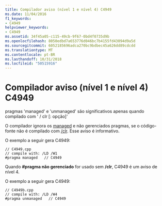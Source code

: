 ```yaml
---
title: Compilador aviso (nível 1 e nível 4) C4949
ms.date: 11/04/2016
f1_keywords:
- C4949
helpviewer_keywords:
- C4949
ms.assetid: 34f45a05-c115-49cb-9f67-0bd4f0735d9b
ms.openlocfilehash: 8050edbd7a653776d046bc7b4155fd43094d9a5d
ms.sourcegitcommit: 6052185696adca270bc9bdbec45a626dd89cdcdd
ms.translationtype: MT
ms.contentlocale: pt-BR
ms.lasthandoff: 10/31/2018
ms.locfileid: "50515916"
---
```

# <a name="compiler-warning-level-1-and-level-4-c4949"></a>Compilador aviso (nível 1 e nível 4) C4949

pragmas 'managed' e 'unmanaged' são significativos apenas quando compilado com ' / clr [: opção]'

O compilador ignora os [managed](../../preprocessor/managed-unmanaged.md) e não gerenciados pragmas, se o código-fonte não é compilado com [/clr](../../build/reference/clr-common-language-runtime-compilation.md). Esse aviso é informativo.

O exemplo a seguir gera C4949:

```
// C4949.cpp
// compile with: /LD /W1
#pragma managed   // C4949
```

Quando **#pragma não gerenciado** for usado sem **/clr**, C4949 é um aviso de nível 4.

O exemplo a seguir gera C4949:

```
// C4949b.cpp
// compile with: /LD /W4
#pragma unmanaged   // C4949
```